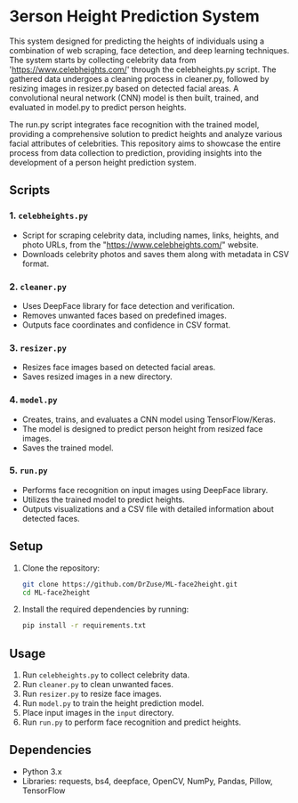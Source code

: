 # Зerson Height Prediction System

This system designed for predicting the heights of individuals using a combination of web scraping, face detection, and deep learning techniques. The system starts by collecting celebrity data from 'https://www.celebheights.com/' through the celebheights.py script. The gathered data undergoes a cleaning process in cleaner.py, followed by resizing images in resizer.py based on detected facial areas. A convolutional neural network (CNN) model is then built, trained, and evaluated in model.py to predict person heights.

The run.py script integrates face recognition with the trained model, providing a comprehensive solution to predict heights and analyze various facial attributes of celebrities. This repository aims to showcase the entire process from data collection to prediction, providing insights into the development of a person height prediction system.

## Scripts

### 1. `celebheights.py`

- Script for scraping celebrity data, including names, links, heights, and photo URLs, from the "https://www.celebheights.com/" website.
- Downloads celebrity photos and saves them along with metadata in CSV format.

### 2. `cleaner.py`

- Uses DeepFace library for face detection and verification.
- Removes unwanted faces based on predefined images.
- Outputs face coordinates and confidence in CSV format.

### 3. `resizer.py`

- Resizes face images based on detected facial areas.
- Saves resized images in a new directory.

### 4. `model.py`

- Creates, trains, and evaluates a CNN model using TensorFlow/Keras.
- The model is designed to predict person height from resized face images.
- Saves the trained model.

### 5. `run.py`

- Performs face recognition on input images using DeepFace library.
- Utilizes the trained model to predict heights.
- Outputs visualizations and a CSV file with detailed information about detected faces.

## Setup

1. Clone the repository:

    ```bash
    git clone https://github.com/DrZuse/ML-face2height.git
    cd ML-face2height
    ```

2. Install the required dependencies by running:

    ```bash
    pip install -r requirements.txt
    ```

## Usage

1. Run `celebheights.py` to collect celebrity data.
2. Run `cleaner.py` to clean unwanted faces.
3. Run `resizer.py` to resize face images.
4. Run `model.py` to train the height prediction model.
5. Place input images in the `input` directory.
6. Run `run.py` to perform face recognition and predict heights.

## Dependencies

- Python 3.x
- Libraries: requests, bs4, deepface, OpenCV, NumPy, Pandas, Pillow, TensorFlow

